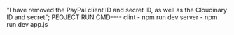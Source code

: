 "I have removed the PayPal client ID and secret ID, as well as the Cloudinary ID and secret";
PEOJECT RUN CMD----
clint - npm run dev
server - npm run dev app.js
